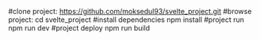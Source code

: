 #clone project:
https://github.com/moksedul93/svelte_project.git
#browse project: 
cd svelte_project
#install dependencies
npm install
#project run 
npm run dev
#project deploy
npm run build

